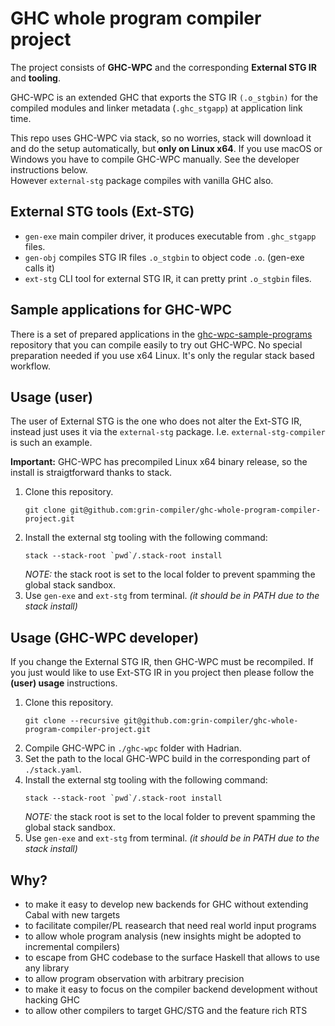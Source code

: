 # GHC whole program compiler project

The project consists of **GHC-WPC** and the corresponding **External STG IR** and **tooling**.


GHC-WPC is an extended GHC that exports the STG IR `(.o_stgbin)` for the compiled modules and linker metadata (`.ghc_stgapp`) at application link time.  


This repo uses GHC-WPC via stack, so no worries, stack will download it and do the setup automatically, but **only on Linux x64**.
If you use macOS or Windows you have to compile GHC-WPC manually. See the developer instructions below.  
However `external-stg` package compiles with vanilla GHC also.

## External STG tools (Ext-STG)
- `gen-exe` main compiler driver, it produces executable from `.ghc_stgapp` files.
- `gen-obj` compiles STG IR files `.o_stgbin` to object code `.o`. (gen-exe calls it)
- `ext-stg` CLI tool for external STG IR, it can pretty print `.o_stgbin` files.

## Sample applications for GHC-WPC

There is a set of prepared applications in the [ghc-wpc-sample-programs](https://github.com/grin-compiler/ghc-wpc-sample-programs) repository that you can compile easily to try out GHC-WPC.
No special preparation needed if you use x64 Linux. It's only the regular stack based workflow.

## Usage (user)

The user of External STG is the one who does not alter the Ext-STG IR, instead just uses it via the `external-stg` package.
I.e. `external-stg-compiler` is such an example.

**Important:** GHC-WPC has precompiled Linux x64 binary release, so the install is straigtforward thanks to stack.

1. Clone this repository.
   ```
   git clone git@github.com:grin-compiler/ghc-whole-program-compiler-project.git
   ```
2. Install the external stg tooling with the following command:
   ```
   stack --stack-root `pwd`/.stack-root install
   ```
   *NOTE:* the stack root is set to the local folder to prevent spamming the global stack sandbox.  
3. Use `gen-exe` and `ext-stg` from terminal. *(it should be in PATH due to the stack install)*

## Usage (GHC-WPC developer)

If you change the External STG IR, then GHC-WPC must be recompiled. If you just would like to use Ext-STG IR in you project then please follow the **(user) usage** instructions.

1. Clone this repository.
   ```
   git clone --recursive git@github.com:grin-compiler/ghc-whole-program-compiler-project.git
   ```
2. Compile GHC-WPC in `./ghc-wpc` folder with Hadrian. 
3. Set the path to the local GHC-WPC build in the corresponding part of `./stack.yaml`.
4. Install the external stg tooling with the following command:
   ```
   stack --stack-root `pwd`/.stack-root install
   ```
   *NOTE:* the stack root is set to the local folder to prevent spamming the global stack sandbox.  
5. Use `gen-exe` and `ext-stg` from terminal. *(it should be in PATH due to the stack install)*

## Why?
- to make it easy to develop new backends for GHC without extending Cabal with new targets
- to facilitate compiler/PL reasearch that need real world input programs
- to allow whole program analysis (new insights might be adopted to incremental compilers)  
- to escape from GHC codebase to the surface Haskell that allows to use any library
- to allow program observation with arbitrary precision
- to make it easy to focus on the compiler backend development without hacking GHC
- to allow other compilers to target GHC/STG and the feature rich RTS 
